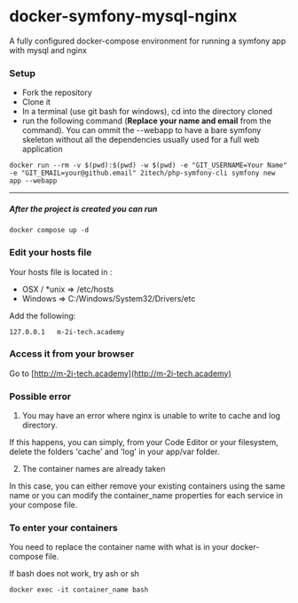 # docker-symfony-mysql-nginx
A fully configured docker-compose environment for running a symfony app with mysql and nginx

### Setup

* Fork the repository
* Clone it
* In a terminal (use git bash for windows), cd into the directory cloned
* run the following command (**Replace your name and email** from the command). You can ommit the --webapp to have a bare symfony skeleton without all the dependencies usually used for a full web application

```
docker run --rm -v $(pwd):$(pwd) -w $(pwd) -e "GIT_USERNAME=Your Name" -e "GIT_EMAIL=your@github.email" 2itech/php-symfony-cli symfony new app --webapp
```

--------------------------------------------------------------

##### After the project is created you can run

```
docker compose up -d
```

### Edit your hosts file

Your hosts file is located in :
* OSX / *unix => /etc/hosts
* Windows => C:/Windows/System32/Drivers/etc

Add the following:
```
127.0.0.1   m-2i-tech.academy
```

### Access it from your browser
Go to [http://m-2i-tech.academy](http://m-2i-tech.academy)

### Possible error
1. You may have an error where nginx is unable to write to cache and log directory.

If this happens, you can simply, from your Code Editor or your filesystem, delete the folders 'cache' and 'log' in your app/var folder.

2. The container names are already taken

In this case, you can either remove your existing containers using the same name or you can modify the container_name properties for each service in your compose file.


### To enter your containers
You need to replace the container name with what is in your docker-compose file.

If bash does not work, try ash or sh
```
docker exec -it container_name bash
```
